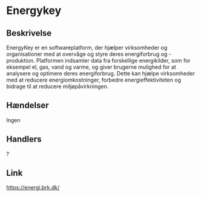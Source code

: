 # Energykey

## Beskrivelse

EnergyKey er en softwareplatform, der hjælper virksomheder og organisationer med at overvåge og styre deres energiforbrug og -produktion. Platformen indsamler data fra forskellige energikilder, som for eksempel el, gas, vand og varme, og giver brugerne mulighed for at analysere og optimere deres energiforbrug. Dette kan hjælpe virksomheder med at reducere energiomkostninger, forbedre energieffektiviteten og bidrage til at reducere miljøpåvirkningen.

## Hændelser

Ingen

## Handlers

?

## Link

https://energi.brk.dk/
